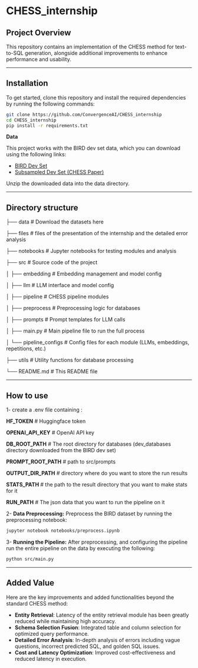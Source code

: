 # **CHESS_internship**

## **Project Overview**
This repository contains an implementation of the CHESS method for text-to-SQL generation, alongside additional improvements to enhance performance and usability.

---
## **Installation**

To get started, clone this repository and install the required dependencies by running the following commands:

```bash
git clone https://github.com/ConvergenceAI/CHESS_internship
cd CHESS_internship
pip install -r requirements.txt
```

**Data**

This project works with the BIRD dev set data, which you can download using the following links:
- [BIRD Dev Set](https://bird-bench.oss-cn-beijing.aliyuncs.com/dev.zip)
- [Subsampled Dev Set (CHESS Paper)](https://github.com/ShayanTalaei/CHESS/blob/main/data/dev/sub_sampled_bird_dev_set.json)
  
Unzip the downloaded data into the data directory.

---

## **Directory structure**

├── data                  # Download the datasets here

├── files                 # files of the presentation of the internship and the detailed error analysis    

├── notebooks             # Jupyter notebooks for testing modules and analysis

├── src                   # Source code of the project

│   ├── embedding         # Embedding management and model config

│   ├── llm               # LLM interface and model config

│   ├── pipeline          # CHESS pipeline modules

│   ├── preprocess        # Preprocessing logic for databases

│   ├── prompts           # Prompt templates for LLM calls

│   ├── main.py           # Main pipeline file to run the full process

│   └── pipeline_configs  # Config files for each module (LLMs, embeddings, repetitions, etc.)

├── utils                 # Utility functions for database processing

└── README.md             # This README file

---

## **How to use**

1- create a .env file containing : 

**HF_TOKEN**  # Huggingface token

**OPENAI_API_KEY** # OpenAI API key 

**DB_ROOT_PATH** # The root directory for databases (dev_databases directory downloaded from the BIRD dev set)

**PROMPT_ROOT_PATH** # path to src/prompts

**OUTPUT_DIR_PATH** # directory where do you want to store the run results 

**STATS_PATH** # the path to the result directory that you want to make stats for it

**RUN_PATH** # The json data that you want to run the pipeline on it

2- **Data Preprocessing:** Preprocess the BIRD dataset by running the preprocessing notebook:
```bash
jupyter notebook notebooks/preprocess.ipynb
```

3- **Running the Pipeline:** After preprocessing, and configuring the pipeline run the entire pipeline on the data by executing the following:

```bash
python src/main.py
```

---

## **Added Value**

Here are the key improvements and added functionalities beyond the standard CHESS method:

- **Entity Retrieval**: Latency of the entity retrieval module has been greatly reduced while maintaining high accuracy.
- **Schema Selection Fusion**: Integrated table and column selection for optimized query performance.
- **Detailed Error Analysis**: In-depth analysis of errors including vague questions, incorrect predicted SQL, and golden SQL issues.
- **Cost and Latency Optimization**: Improved cost-effectiveness and reduced latency in execution.

  
  



